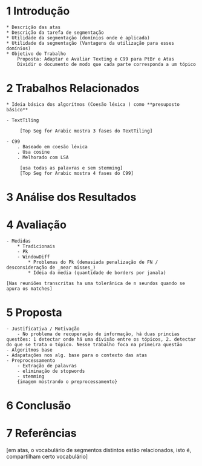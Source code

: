 

# 1 Introdução
	* Descrição das atas
	* Descrição da tarefa de segmentação
	* Utilidade da segmentação (domínios onde é aplicada)
	* Utilidade da segmentação (Vantagens da utilização para esses domínios)
	* Objetivo do Trabalho
		Proposta: Adaptar e Avaliar Texting e C99 para PtBr e Atas
		Dividir o documento de modo que cada parte corresponda a um tópico
	

# 2 Trabalhos Relacionados 

	* Ideia básica dos algorítmos (Coesão léxica ) como **presuposto básico**

	- TextTiling

		 [Top Seg for Arabic mostra 3 fases do TextTiling]	

	- C99
		. Baseado em coesão léxica
		. Usa cosine
		. Melhorado com LSA

		 [usa todas as palavras e sem stemming]
		 [Top Seg for Arabic mostra 4 fases do C99]	
	

# 3 Análise dos Resultados

# 4 Avaliação
	- Medidas
		* Tradicionais
		- Pk
		- WindowDiff
			* Problemas do Pk (demasiada penalização de FN / desconsideração de _near misses_)
			* Ideia da media (quantidade de borders por janala)

	[Nas reuniões transcritas ha uma tolerânica de n seundos quando se apura os matches]
		
# 5 Proposta
	- Justificativa / Motivação
		- No problema de recuperação de informação, há duas princias questões: 1 detectar onde há uma divisão entre os tópicos, 2. detectar do que se trata o tópico. Nesse trabalho foca na primeira questão
	- Algoritmos base
	- Adapatações nos alg. base para o contexto das atas
	- Preprocessamento
		- Extração de palavras
		- eliminação de stopwords
		- stemming
		{imagem mostrando o preprocessamento}

# 6 Conclusão

# 7 Referências


[em atas, o vocabulário de segmentos distintos estão relacionados, isto é, compartilham certo vocabulário]


